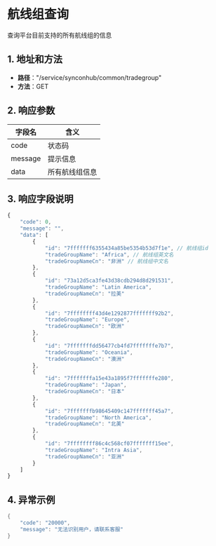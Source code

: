 # 航线组查询

查询平台目前支持的所有航线组的信息

## 1. 地址和方法

* **路径**："/service/synconhub/common/tradegroup"
* **方法**：GET

## 2. 响应参数

| 字段名  | 含义           |
| ------- | -------------- |
| code    | 状态码         |
| message | 提示信息       |
| data    | 所有航线组信息 |

## 3. 响应字段说明

```javascript
{
    "code": 0,
    "message": "",
    "data": [
        {
            "id": "7fffffff6355434a85be5354b53d7f1e", // 航线组id
            "tradeGroupName": "Africa", // 航线组英文名
            "tradeGroupNameCn": "非洲" // 航线组中文名
        },
        {
            "id": "73a12d5ca3fe43d38cdb294d8d291531",
            "tradeGroupName": "Latin America",
            "tradeGroupNameCn": "拉美"
        },
        {
            "id": "7ffffffff43d4e1292877fffffff92b2",
            "tradeGroupName": "Europe",
            "tradeGroupNameCn": "欧洲"
        },
        {
            "id": "7fffffffdd56477cb4fd7fffffffe7b7",
            "tradeGroupName": "Oceania",
            "tradeGroupNameCn": "澳洲"
        },
        {
            "id": "7fffffffa15e43a1895f7fffffffe280",
            "tradeGroupName": "Japan",
            "tradeGroupNameCn": "日本"
        },
        {
            "id": "7fffffffb98645409c147fffffff45a7",
            "tradeGroupName": "North America",
            "tradeGroupNameCn": "北美"
        },
        {
            "id": "7ffffffff86c4c568cf07fffffff15ee",
            "tradeGroupName": "Intra Asia",
            "tradeGroupNameCn": "亚洲"
        }
    ]
}
```

## 4. 异常示例

```java
{
    "code": "20000",
    "message": "无法识别用户，请联系客服"
}
```
